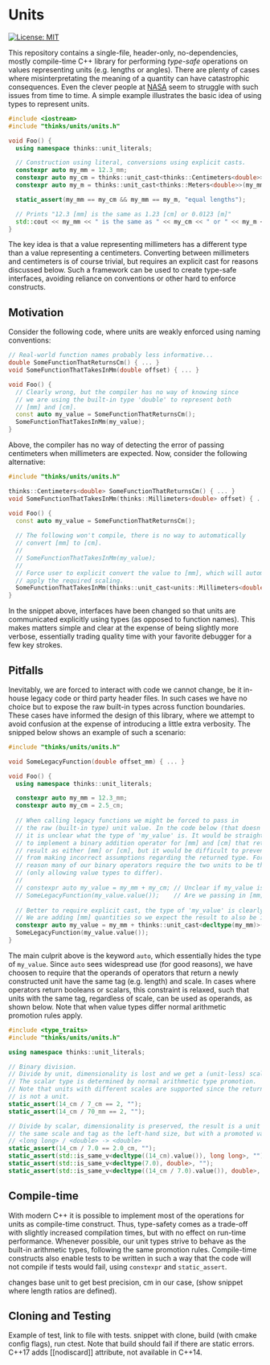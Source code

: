# Units
[![License: MIT](https://img.shields.io/badge/License-MIT-yellow.svg)](https://opensource.org/licenses/MIT)

This repository contains a single-file, header-only, no-dependencies, mostly compile-time C++ library for performing _type-safe_ operations on values representing units (e.g. lengths or angles). There are plenty of cases where misinterpretating the meaning of a quantity can have catastrophic consequences. Even the clever people at [NASA](https://www.latimes.com/archives/la-xpm-1999-oct-01-mn-17288-story.html) seem to struggle with such issues from time to time. A simple example illustrates the basic idea of using types to represent units.
```cpp
#include <iostream>
#include "thinks/units/units.h"

void Foo() {
  using namespace thinks::unit_literals;

  // Construction using literal, conversions using explicit casts.
  constexpr auto my_mm = 12.3_mm;
  constexpr auto my_cm = thinks::unit_cast<thinks::Centimeters<double>>(my_mm);
  constexpr auto my_m = thinks::unit_cast<thinks::Meters<double>>(my_mm);

  static_assert(my_mm == my_cm && my_mm == my_m, "equal lengths");

  // Prints "12.3 [mm] is the same as 1.23 [cm] or 0.0123 [m]"
  std::cout << my_mm << " is the same as " << my_cm << " or " << my_m << '\n';
}
```
The key idea is that a value representing millimeters has a different type than a value representing a centimeters. Converting between millimeters and centimeters is of course trivial, but requires an explicit cast for reasons discussed below. Such a framework can be used to create type-safe interfaces, avoiding reliance on conventions or other hard to enforce constructs. 

## Motivation
Consider the following code, where units are weakly enforced using naming conventions:
```cpp
// Real-world function names probably less informative...
double SomeFunctionThatReturnsCm() { ... }
void SomeFunctionThatTakesInMm(double offset) { ... }

void Foo() {
  // Clearly wrong, but the compiler has no way of knowing since 
  // we are using the built-in type 'double' to represent both 
  // [mm] and [cm].
  const auto my_value = SomeFunctionThatReturnsCm();
  SomeFunctionThatTakesInMm(my_value);
}
```
Above, the compiler has no way of detecting the error of passing centimeters when millimeters are expected. Now, consider the following alternative:
```cpp
#include "thinks/units/units.h"

thinks::Centimeters<double> SomeFunctionThatReturnsCm() { ... }
void SomeFunctionThatTakesInMm(thinks::Millimeters<double> offset) { ... }

void Foo() {
  const auto my_value = SomeFunctionThatReturnsCm();
  
  // The following won't compile, there is no way to automatically 
  // convert [mm] to [cm].
  //
  // SomeFunctionThatTakesInMm(my_value);
  // 
  // Force user to explicit convert the value to [mm], which will automatically 
  // apply the required scaling.
  SomeFunctionThatTakesInMm(thinks::unit_cast<units::Millimeters<double>>(my_value));
}
```
In the snippet above, interfaces have been changed so that units are communicated explicitly using types (as opposed to function names). This makes matters simple and clear at the expense of being slightly more verbose, essentially trading quality time with your favorite debugger for a few key strokes.

## Pitfalls
Inevitably, we are forced to interact with code we cannot change, be it in-house legacy code or third party header files. In such cases we have no choice but to expose the raw built-in types across function boundaries. These cases have informed the design of this library, where we attempt to avoid confusion at the expense of introducing a little extra verbosity. The snipped below shows an example of such a scenario:
```cpp
#include "thinks/units/units.h"

void SomeLegacyFunction(double offset_mm) { ... }

void Foo() {
  using namespace thinks::unit_literals;

  constexpr auto my_mm = 12.3_mm;
  constexpr auto my_cm = 2.5_cm;
  
  // When calling legacy functions we might be forced to pass in 
  // the raw (built-in type) unit value. In the code below (that doesn't compile) 
  // it is unclear what the type of 'my_value' is. It would be straight-forward
  // to implement a binary addition operator for [mm] and [cm] that returns the
  // result as either [mm] or [cm], but it would be difficult to prevent users
  // from making incorrect assumptions regarding the returned type. For this 
  // reason many of our binary operators require the two units to be the same 
  // (only allowing value types to differ).
  //
  // constexpr auto my_value = my_mm + my_cm; // Unclear if my_value is [mm] or [cm].
  // SomeLegacyFunction(my_value.value());    // Are we passing in [mm] or [cm]?
  
  // Better to require explicit cast, the type of 'my_value' is clearly communicated.
  // We are adding [mm] quantities so we expect the result to also be in [mm].
  constexpr auto my_value = my_mm + thinks::unit_cast<decltype(my_mm)>(my_cm);
  SomeLegacyFunction(my_value.value());
}
```
The main culprit above is the keyword `auto`, which essentially hides the type of `my_value`. Since `auto` sees widespread use (for good reasons), we have choosen to require that the operands of operators that return a newly constructed unit have the same tag (e.g. length) and scale. In cases where operators return booleans or scalars, this constraint is relaxed, such that units with the same tag, regardless of scale, can be used as operands, as shown below. Note that when value types differ normal arithmetic promotion rules apply.
```cpp
#include <type_traits>
#include "thinks/units/units.h"

using namespace thinks::unit_literals;

// Binary division.
// Divide by unit, dimensionality is lost and we get a (unit-less) scalar.
// The scalar type is determined by normal arithmetic type promotion.
// Note that units with different scales are supported since the return type
// is not a unit.
static_assert(14_cm / 7_cm == 2, "");
static_assert(14_cm / 70_mm == 2, "");

// Divide by scalar, dimensionality is preserved, the result is a unit with 
// the same scale and tag as the left-hand size, but with a promoted value type:
// <long long> / <double> -> <double>
static_assert(14_cm / 7.0 == 2.0_cm, "");
static_assert(std::is_same_v<decltype((14_cm).value()), long long>, "");
static_assert(std::is_same_v<decltype(7.0), double>, "");
static_assert(std::is_same_v<decltype((14_cm / 7.0).value()), double>, "");
```

## Compile-time
With modern C++ it is possible to implement most of the operations for units as compile-time construct. Thus, type-safety comes as a trade-off with slightly increased compilation times, but with no effect on run-time performance. Whenever possible, our unit types strive to behave as the built-in arithmetic types, following the same promotion rules. Compile-time constructs also enable tests to be written in such a way that the code will not compile if tests would fail, using `constexpr` and `static_assert`.


changes base unit to get best precision, cm in our case, (show snippet where length ratios are defined).


## Cloning and Testing
Example of test, link to file with tests. snippet with clone, build (with cmake config flags), run ctest. Note that build should fail if there are static errors. C++17 adds [[nodiscard]] attribute, not available in C++14.

